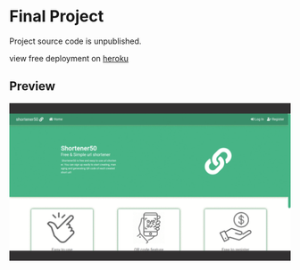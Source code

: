 
# Final Project 

Project source code is unpublished.

view free deployment on [heroku](https://s50.herokuapp.com)

## Preview

![preview](https://github.com/rezi-gelenidze/CS50W-Projects/blob/master/Previews/FinalPreview.gif?raw=true)
